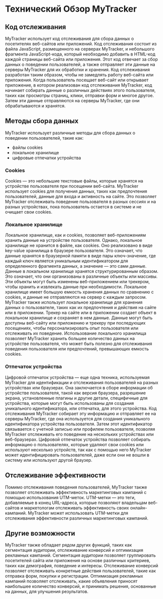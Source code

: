# Технический Обзор MyTracker

## Код отслеживания

MyTracker использует код отслеживания для сбора данных о посетителях веб-сайтов или приложений. Код отслеживания состоит из файла JavaScript, размещенного 
на серверах MyTracker, и небольшого фрагмента JavaScript-кода, который необходимо добавить в HTML-код каждой страницы веб-сайта или приложения. Этот код отвечает за сбор 
данных о поведении пользователей, а также отправляет эти данные на серверы MyTracker для их обработки и хранения. Код отслеживания разработан таким образом, чтобы не 
замедлять работу веб-сайта или приложения. Когда пользователь посещает веб-сайт или открывает приложение, в котором реализован код отслеживания MyTracker, код начинает 
собирать данные о различных действиях этого пользователя, таких как просмотры страниц, клики, отправки форм и многое другое. Затем эти данные отправляются на серверы 
MyTracker, где они обрабатываются и хранятся.

## Методы сбора данных

MyTracker использует различные методы для сбора данных о поведении пользователей, такие как:
- файлы cookies
- локальное хранилище
- цифровые отпечатки устройства

### Cookies

Cookies — это небольшие текстовые файлы, которые хранятся на устройстве пользователя при посещении веб-сайта. MyTracker использует cookies для получения данных, таких 
как предпочтения пользователей, данные для входа и активность на сайте. Это позволяет MyTracker отслеживать поведение пользователя в разных сессиях и на разных 
устройствах, пока пользователь остается в системе и не очищает свои cookies.

### Локальное хранилище

Локальное хранилище, как и cookies, позволяет веб-приложениям хранить данные на устройстве пользователя. Однако, локальное хранилище не хранится в файле, как cookies. 
Оно реализовано в виде key-value хранилища в браузере пользователя. Это означает, что данные хранятся в браузерной памяти в виде пары ключ-значение, 
где каждый ключ является уникальным идентификатором для определенного фрагмента данных, а значение — это сами данные. Данные в локальном хранилище хранятся 
структурированным образом. Это означает, что они организованы в различные объекты или массивы. Эти объекты могут быть изменены веб-приложением или трекером, чтобы 
хранить и извлекать данные при необходимости. Локальное хранилище имеет большую емкость хранения данных по сравнению с cookies, и данные не отправляются на сервер 
с каждым запросом. MyTracker также использует локальное хранилище для хранения данных о пользователе, таких как их предпочтения и действия на сайте или в приложении. 
Трекер на сайте или в приложении создает объект в локальном хранилище и сохраняет в нем данные. Данные могут быть доступны веб-сайту или приложению и трекеру при 
последующих посещениях, чтобы персонализировать опыт пользователя или отслеживать их поведение. Использование локального хранилища позволяет MyTracker хранить большее 
количество данных на устройстве пользователя, что может быть полезно для отслеживания поведения пользователя или предпочтений, превышающих емкость cookies. 

### Отпечаток устройства

Цифровой отпечаток устройства — еще одна техника, используемая MyTracker для идентификации и отслеживания пользователей на разных устройствах или браузерах. 
Она заключается в сборе информации об устройстве пользователя, такой как версия браузера, разрешение экрана, установленные плагины и другие детали, специфичные 
для устройства, которые могут быть использованы для создания уникального идентификатора, или отпечатка, для этого устройства. Код отслеживания MyTracker собирает 
эту информацию и отправляет ее на серверы MyTracker, где она используется для создания уникального идентификатора устройства пользователя. Затем этот идентификатор 
связывается с учетной записью или профилем пользователя, позволяя MyTracker отслеживать его поведение на нескольких устройствах или веб-браузерах. Цифровой отпечаток 
устройства позволяет собирать информацию о пользователях, которые удаляют свои cookies или используют несколько устройств, так как с помощью него MyTracker может 
идентифицировать пользователей, даже если они не вошли в систему или используют другой браузер. 

## Отслеживание эффективности

Помимо отслеживания поведения пользователей, MyTracker также позволяет отслеживать эффективность маркетинговых кампаний с помощью использования UTM-меток. 
UTM-метки — это теги, добавляемые в конец URL-адреса, которые позволяют владельцам веб-сайтов и маркетологам отслеживать эффективность своих онлайн-кампаний. 
MyTracker может использовать UTM-метки для отслеживания эффективности различных маркетинговых кампаний.

## Другие возможности

MyTracker также обладает рядом других функций, таких как сегментация аудитории, отслеживание конверсий и оптимизация рекламных кампаний. Сегментация аудитории 
позволяет группировать посетителей сайта или приложения на основе различных критериев, таких как демография, поведение и интересы. Отслеживание конверсий позволяет
отслеживать конкретные действия пользователей, такие как отправка форм, покупки и регистрации. Оптимизация рекламных кампаний позволяет отслеживать, какие объявления 
приносят наибольшее количество конверсий, и принимать решения, основанные на данных, для улучшения результатов. 
